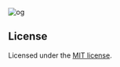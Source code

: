 ![og](https://github.com/joris-delorme/fine-tuning/assets/65251696/ede0da72-a334-4ed1-986f-1ea00bfa8ac2)



## License

Licensed under the [MIT license](https://github.com/joris-delorme/fine-tuning/blob/main/LICENSE.md).
